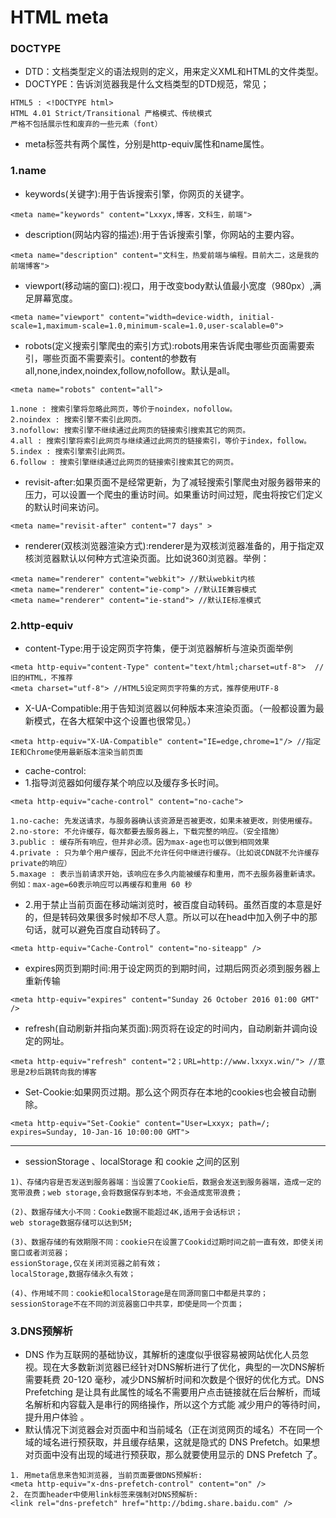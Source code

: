 # HTML meta

### DOCTYPE

- DTD：文档类型定义的语法规则的定义，用来定义XML和HTML的文件类型。
- DOCTYPE：告诉浏览器我是什么文档类型的DTD规范，常见；

```
HTML5 : <!DOCTYPE html>
HTML 4.01 Strict/Transitional 严格模式、传统模式
严格不包括展示性和废弃的一些元素（font）
```

- meta标签共有两个属性，分别是http-equiv属性和name属性。

### 1.name

- keywords(关键字):用于告诉搜索引擎，你网页的关键字。

```
<meta name="keywords" content="Lxxyx,博客，文科生，前端">
```

- description(网站内容的描述):用于告诉搜索引擎，你网站的主要内容。

```
<meta name="description" content="文科生，热爱前端与编程。目前大二，这是我的前端博客">
```

- viewport(移动端的窗口):视口，用于改变body默认值最小宽度（980px）,满足屏幕宽度。

```
<meta name="viewport" content="width=device-width, initial-scale=1,maximum-scale=1.0,minimum-scale=1.0,user-scalable=0">
```

- robots(定义搜索引擎爬虫的索引方式):robots用来告诉爬虫哪些页面需要索引，哪些页面不需要索引。content的参数有all,none,index,noindex,follow,nofollow。默认是all。

```
<meta name="robots" content="all">

1.none : 搜索引擎将忽略此网页，等价于noindex，nofollow。
2.noindex : 搜索引擎不索引此网页。
3.nofollow: 搜索引擎不继续通过此网页的链接索引搜索其它的网页。
4.all : 搜索引擎将索引此网页与继续通过此网页的链接索引，等价于index，follow。
5.index : 搜索引擎索引此网页。
6.follow : 搜索引擎继续通过此网页的链接索引搜索其它的网页。
```

- revisit-after:如果页面不是经常更新，为了减轻搜索引擎爬虫对服务器带来的压力，可以设置一个爬虫的重访时间。如果重访时间过短，爬虫将按它们定义的默认时间来访问。

```
<meta name="revisit-after" content="7 days" >
```

- renderer(双核浏览器渲染方式):renderer是为双核浏览器准备的，用于指定双核浏览器默认以何种方式渲染页面。比如说360浏览器。举例：

```
<meta name="renderer" content="webkit"> //默认webkit内核
<meta name="renderer" content="ie-comp"> //默认IE兼容模式
<meta name="renderer" content="ie-stand"> //默认IE标准模式
```

### 2.http-equiv

- content-Type:用于设定网页字符集，便于浏览器解析与渲染页面举例

```
<meta http-equiv="content-Type" content="text/html;charset=utf-8">  //旧的HTML，不推荐
<meta charset="utf-8"> //HTML5设定网页字符集的方式，推荐使用UTF-8
```

- X-UA-Compatible:用于告知浏览器以何种版本来渲染页面。（一般都设置为最新模式，在各大框架中这个设置也很常见。）

```
<meta http-equiv="X-UA-Compatible" content="IE=edge,chrome=1"/> //指定IE和Chrome使用最新版本渲染当前页面
```

- cache-control:
- 1.指导浏览器如何缓存某个响应以及缓存多长时间。

```
<meta http-equiv="cache-control" content="no-cache">

1.no-cache: 先发送请求，与服务器确认该资源是否被更改，如果未被更改，则使用缓存。
2.no-store: 不允许缓存，每次都要去服务器上，下载完整的响应。（安全措施）
3.public : 缓存所有响应，但并非必须。因为max-age也可以做到相同效果
4.private : 只为单个用户缓存，因此不允许任何中继进行缓存。（比如说CDN就不允许缓存private的响应）
5.maxage : 表示当前请求开始，该响应在多久内能被缓存和重用，而不去服务器重新请求。例如：max-age=60表示响应可以再缓存和重用 60 秒
```

- 2.用于禁止当前页面在移动端浏览时，被百度自动转码。虽然百度的本意是好的，但是转码效果很多时候却不尽人意。所以可以在head中加入例子中的那句话，就可以避免百度自动转码了。

```
<meta http-equiv="Cache-Control" content="no-siteapp" />
```

- expires网页到期时间:用于设定网页的到期时间，过期后网页必须到服务器上重新传输

```
<meta http-equiv="expires" content="Sunday 26 October 2016 01:00 GMT" />
```

- refresh(自动刷新并指向某页面):网页将在设定的时间内，自动刷新并调向设定的网址。

```
<meta http-equiv="refresh" content="2；URL=http://www.lxxyx.win/"> //意思是2秒后跳转向我的博客
```

- Set-Cookie:如果网页过期。那么这个网页存在本地的cookies也会被自动删除。

```
<meta http-equiv="Set-Cookie" content="User=Lxxyx; path=/; expires=Sunday, 10-Jan-16 10:00:00 GMT">
```

------

- sessionStorage 、localStorage 和 cookie 之间的区别

```
1)、存储内容是否发送到服务器端：当设置了Cookie后，数据会发送到服务器端，造成一定的宽带浪费；web storage,会将数据保存到本地，不会造成宽带浪费；

(2)、数据存储大小不同：Cookie数据不能超过4K,适用于会话标识；
web storage数据存储可以达到5M;

(3)、数据存储的有效期限不同：cookie只在设置了Cookid过期时间之前一直有效，即使关闭窗口或者浏览器；
essionStorage,仅在关闭浏览器之前有效；
localStorage,数据存储永久有效；

(4)、作用域不同：cookie和localStorage是在同源同窗口中都是共享的；sessionStorage不在不同的浏览器窗口中共享，即使是同一个页面；
```

### 3.DNS预解析

- DNS 作为互联网的基础协议，其解析的速度似乎很容易被网站优化人员忽视。现在大多数新浏览器已经针对DNS解析进行了优化，典型的一次DNS解析需要耗费 20-120 毫秒，减少DNS解析时间和次数是个很好的优化方式。DNS Prefetching 是让具有此属性的域名不需要用户点击链接就在后台解析，而域名解析和内容载入是串行的网络操作，所以这个方式能 减少用户的等待时间，提升用户体验 。
- 默认情况下浏览器会对页面中和当前域名（正在浏览网页的域名）不在同一个域的域名进行预获取，并且缓存结果，这就是隐式的 DNS Prefetch。如果想对页面中没有出现的域进行预获取，那么就要使用显示的 DNS Prefetch 了。

```
1. 用meta信息来告知浏览器, 当前页面要做DNS预解析:
<meta http-equiv="x-dns-prefetch-control" content="on" />
2. 在页面header中使用link标签来强制对DNS预解析: 
<link rel="dns-prefetch" href="http://bdimg.share.baidu.com" />
```